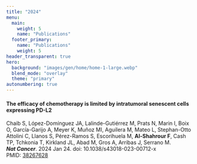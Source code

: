 ```yaml
---
title: "2024"
menu:
  main:
    weight: 5
    name: "Publications"
  footer_primary:
    name: "Publications"
    weight: 5
header_transparent: true
hero:
  background: "images/gen/home/home-1-large.webp"
  blend_mode: "overlay"
  theme: "primary"
autonumbering: true
---
```


#### The efficacy of chemotherapy is limited by intratumoral senescent cells expressing PD-L2
Chaib S, López-Domínguez JA, Lalinde-Gutiérrez M, Prats N, Marin I, Boix O, García-Garijo A, Meyer K, Muñoz MI, Aguilera M, Mateo L, Stephan-Otto Attolini C, Llanos S, Pérez-Ramos S, Escorihuela M, **Al-Shahrour F**, Cash TP, Tchkonia T, Kirkland JL, Abad M, Gros A, Arribas J, Serrano M.  
***Nat Cancer***. 2024 Jan 24. doi: 10.1038/s43018-023-00712-x  
PMID: [38267628](https://pubmed.ncbi.nlm.nih.gov/38267628/)